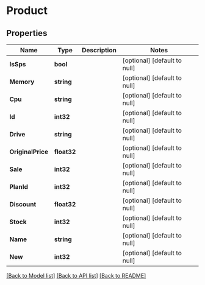 # Product

## Properties
Name | Type | Description | Notes
------------ | ------------- | ------------- | -------------
**IsSps** | **bool** |  | [optional] [default to null]
**Memory** | **string** |  | [optional] [default to null]
**Cpu** | **string** |  | [optional] [default to null]
**Id** | **int32** |  | [optional] [default to null]
**Drive** | **string** |  | [optional] [default to null]
**OriginalPrice** | **float32** |  | [optional] [default to null]
**Sale** | **int32** |  | [optional] [default to null]
**PlanId** | **int32** |  | [optional] [default to null]
**Discount** | **float32** |  | [optional] [default to null]
**Stock** | **int32** |  | [optional] [default to null]
**Name** | **string** |  | [optional] [default to null]
**New** | **int32** |  | [optional] [default to null]

[[Back to Model list]](../README.md#documentation-for-models) [[Back to API list]](../README.md#documentation-for-api-endpoints) [[Back to README]](../README.md)


